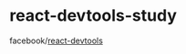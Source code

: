 # react-devtools-study

facebook/[react-devtools](https://github.com/facebook/react-devtools/tree/v3)
